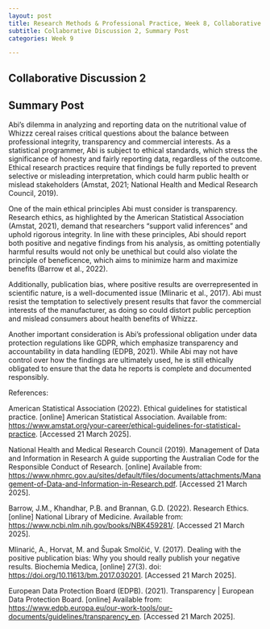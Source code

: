 ```yaml
---
layout: post
title: Research Methods & Professional Practice, Week 8, Collaborative Discussion 2, Summary Post
subtitle: Collaborative Discussion 2, Summary Post
categories: Week 9

--- 
```


## Collaborative Discussion 2
## Summary Post

Abi’s dilemma in analyzing and reporting data on the nutritional value of Whizzz cereal raises critical questions about the balance between professional integrity, transparency and commercial interests. As a statistical programmer, Abi is subject to ethical standards, which stress the significance of honesty and fairly reporting data, regardless of the outcome. Ethical research practices require that findings be fully reported to prevent selective or misleading interpretation, which could harm public health or mislead stakeholders (Amstat, 2021; National Health and Medical Research Council, 2019).

One of the main ethical principles Abi must consider is transparency. Research ethics, as highlighted by the American Statistical Association (Amstat, 2021), demand that researchers “support valid inferences” and uphold rigorous integrity. In line with these principles, Abi should report both positive and negative findings from his analysis, as omitting potentially harmful results would not only be unethical but could also violate the principle of beneficence, which aims to minimize harm and maximize benefits (Barrow et al., 2022).

Additionally, publication bias, where positive results are overrepresented in scientific nature, is a well-documented issue (Mlinaric et al., 2017). Abi must resist the temptation to selectively present results that favor the commercial interests of the manufacturer, as doing so could distort public perception and mislead consumers about health benefits of Whizzz. 

Another important consideration is Abi’s professional obligation under data protection regulations like GDPR, which emphasize transparency and accountability in data handling (EDPB, 2021). While Abi may not have control over how the findings are ultimately used, he is still ethically obligated to ensure that the data he reports is complete and documented responsibly. 

References:

American Statistical Association (2022). Ethical guidelines for statistical practice. [online] American Statistical Association. Available from: https://www.amstat.org/your-career/ethical-guidelines-for-statistical-practice. [Accessed 21 March 2025].

National Health and Medical Research Council (2019). Management of Data and Information in Research A guide supporting the Australian Code for the Responsible Conduct of Research. [online] Available from: https://www.nhmrc.gov.au/sites/default/files/documents/attachments/Management-of-Data-and-Information-in-Research.pdf. [Accessed 21 March 2025].

Barrow, J.M., Khandhar, P.B. and Brannan, G.D. (2022). Research Ethics. [online] National Library of Medicine. Available from: https://www.ncbi.nlm.nih.gov/books/NBK459281/. [Accessed 21 March 2025].

Mlinarić, A., Horvat, M. and Šupak Smolčić, V. (2017). Dealing with the positive publication bias: Why you should really publish your negative results. Biochemia Medica, [online] 27(3). doi: https://doi.org/10.11613/bm.2017.030201. [Accessed 21 March 2025].

European Data Protection Board (EDPB). (2021). Transparency | European Data Protection Board. [online] Available from: https://www.edpb.europa.eu/our-work-tools/our-documents/guidelines/transparency_en. [Accessed 21 March 2025].

